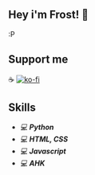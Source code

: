 ## Hey i'm Frost! 👋
:P

## Support me
☕  [![ko-fi](https://ko-fi.com/img/githubbutton_sm.svg)](https://ko-fi.com/G2G8VK335)

## Skills

* *💻*  ***Python***
* *💻*  ***HTML, CSS***
* *💻*  ***Javascript***
* *💻*  ***AHK***

